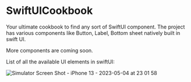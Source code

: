 # SwiftUICookbook

Your ultimate cookbook to find any sort of SwiftUI component. 
The project has various components like Button, Label, Bottom sheet natively built in swift UI.

More components are coming soon.

List of all the available UI elements in swiftUI:

![Simulator Screen Shot - iPhone 13 - 2023-05-04 at 23 01 58](https://user-images.githubusercontent.com/8844612/236248217-83fecdd8-31bc-4b76-a8d4-62788be69c3c.png)
